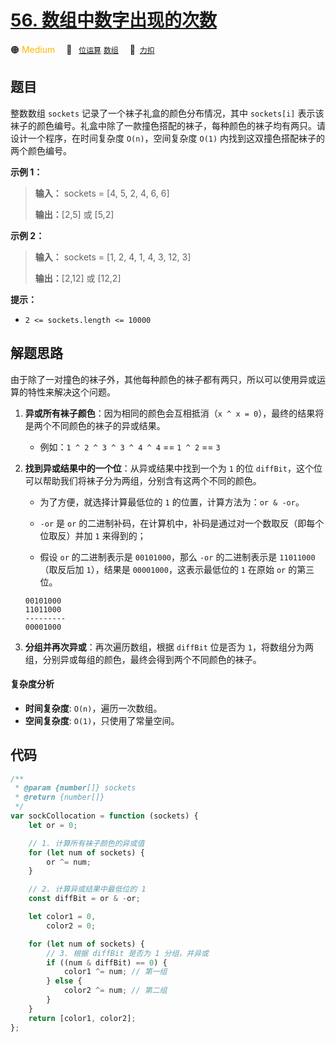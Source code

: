 # [56. 数组中数字出现的次数](https://2xiao.github.io/leetcode-js/offer/jz_offer_56_1.html)

🟠 <font color=#ffb800>Medium</font>&emsp; 🔖&ensp; [`位运算`](/tag/bit-manipulation.md) [`数组`](/tag/array.md)&emsp; 🔗&ensp;[`力扣`](https://leetcode.cn/problems/shu-zu-zhong-shu-zi-chu-xian-de-ci-shu-lcof)

## 题目

整数数组 `sockets` 记录了一个袜子礼盒的颜色分布情况，其中 `sockets[i]`
表示该袜子的颜色编号。礼盒中除了一款撞色搭配的袜子，每种颜色的袜子均有两只。请设计一个程序，在时间复杂度 `O(n)`，空间复杂度 `O(1)` 内找到这双撞色搭配袜子的两个颜色编号。

**示例 1：**

> **输入：** sockets = [4, 5, 2, 4, 6, 6]
>
> **输出：**[2,5] 或 [5,2]

**示例 2：**

> **输入：** sockets = [1, 2, 4, 1, 4, 3, 12, 3]
>
> **输出：**[2,12] 或 [12,2]

**提示：**

- `2 <= sockets.length <= 10000`

## 解题思路

由于除了一对撞色的袜子外，其他每种颜色的袜子都有两只，所以可以使用异或运算的特性来解决这个问题。

1.  **异或所有袜子颜色**：因为相同的颜色会互相抵消（`x ^ x = 0`），最终的结果将是两个不同颜色的袜子的异或结果。

    - 例如：`1 ^ 2 ^ 3 ^ 3 ^ 4 ^ 4` == `1 ^ 2` == `3`

2.  **找到异或结果中的一个位**：从异或结果中找到一个为 `1` 的位 `diffBit`，这个位可以帮助我们将袜子分为两组，分别含有这两个不同的颜色。

    - 为了方便，就选择计算最低位的 `1` 的位置，计算方法为：`or & -or`。

    - `-or` 是 `or` 的二进制补码，在计算机中，补码是通过对一个数取反（即每个位取反）并加 `1` 来得到的；

    - 假设 `or` 的二进制表示是 `00101000`，那么 `-or` 的二进制表示是 `11011000`（取反后加 `1`），结果是 `00001000`，这表示最低位的 `1` 在原始 `or` 的第三位。

    ```
    00101000
    11011000
    ---------
    00001000
    ```

3.  **分组并再次异或**：再次遍历数组，根据 `diffBit` 位是否为 `1`，将数组分为两组，分别异或每组的颜色，最终会得到两个不同颜色的袜子。

#### 复杂度分析

- **时间复杂度**: `O(n)`，遍历一次数组。
- **空间复杂度**: `O(1)`，只使用了常量空间。

## 代码

```javascript
/**
 * @param {number[]} sockets
 * @return {number[]}
 */
var sockCollocation = function (sockets) {
	let or = 0;

	// 1. 计算所有袜子颜色的异或值
	for (let num of sockets) {
		or ^= num;
	}

	// 2. 计算异或结果中最低位的 1
	const diffBit = or & -or;

	let color1 = 0,
		color2 = 0;

	for (let num of sockets) {
		// 3. 根据 diffBit 是否为 1 分组，并异或
		if ((num & diffBit) == 0) {
			color1 ^= num; // 第一组
		} else {
			color2 ^= num; // 第二组
		}
	}
	return [color1, color2];
};
```
